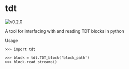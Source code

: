 # tdt
![v0.2.0](https://d25lcipzij17d.cloudfront.net/badge.svg?id=gh&type=6&v=0.2.0&x2=0)

A tool for interfacing with and reading TDT blocks in python

Usage

```
>>> import tdt

>>> block = tdt.TDT_block('block_path')
>>> block.read_streams()
```
